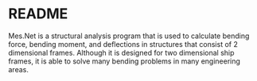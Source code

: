 # README #

Mes.Net is a structural analysis program that is used to calculate bending force, bending moment, and deflections in structures that consist of 2 dimensional frames. Although it is designed for two dimensional ship frames, it is able to solve many bending problems in many engineering areas.